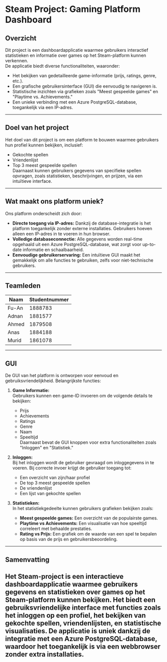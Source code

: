 # Steam Project: Gaming Platform Dashboard

## Overzicht
Dit project is een dashboardapplicatie waarmee gebruikers interactief statistieken en informatie over games op het Steam-platform kunnen verkennen.  
De applicatie biedt diverse functionaliteiten, waaronder:
- Het bekijken van gedetailleerde game-informatie (prijs, ratings, genre, etc.).
- Een grafische gebruikersinterface (GUI) die eenvoudig te navigeren is.
- Statistische inzichten via grafieken zoals "Meest gespeelde games" en "Playtime vs. Achievements."
- Een unieke verbinding met een Azure PostgreSQL-database, toegankelijk via een IP-adres.

---

## **Doel van het project**
Het doel van dit project is om een platform te bouwen waarmee gebruikers hun profiel kunnen bekijken, inclusief:
- Gekochte spellen
- Vriendenlijst
- Top 3 meest gespeelde spellen  
Daarnaast kunnen gebruikers gegevens van specifieke spellen opvragen, zoals statistieken, beschrijvingen, en prijzen, via een intuïtieve interface.

---

## **Wat maakt ons platform uniek?**
Ons platform onderscheidt zich door:
- **Directe toegang via IP-adres:** Dankzij de database-integratie is het platform toegankelijk zonder externe installaties. Gebruikers hoeven alleen een IP-adres in te voeren in hun browser.
- **Volledige databaseconnectie:** Alle gegevens worden real-time opgehaald uit een Azure PostgreSQL-database, wat zorgt voor up-to-date informatie en schaalbaarheid.
- **Eenvoudige gebruikerservaring:** Een intuïtieve GUI maakt het gemakkelijk om alle functies te gebruiken, zelfs voor niet-technische gebruikers.

---

## **Teamleden**
| Naam                   | Studentnummer |
|------------------------|---------------|
| Fu-An                  | 1888783       |
| Adnan                  | 1881577       | 
| Ahmed                  | 1879508       |
| Anas                   | 1884188       | 
| Murid                  | 1861078       |

---

## **GUI**
De GUI van het platform is ontworpen voor eenvoud en gebruiksvriendelijkheid. Belangrijkste functies:
1. **Game Informatie:**  
   Gebruikers kunnen een game-ID invoeren om de volgende details te bekijken:
   - Prijs
   - Achievements
   - Ratings
   - Genre
   - Naam
   - Speeltijd  
   Daarnaast bevat de GUI knoppen voor extra functionaliteiten zoals "Inloggen" en "Statistiek."

2. **Inloggen:**  
   Bij het inloggen wordt de gebruiker gevraagd om inloggegevens in te voeren. Bij correcte invoer krijgt de gebruiker toegang tot:
   - Een overzicht van zijn/haar profiel
   - De top 3 meest gespeelde spellen
   - De vriendenlijst
   - Een lijst van gekochte spellen

3. **Statistieken:**  
   In het statistiekgedeelte kunnen gebruikers grafieken bekijken zoals:
   - **Meest gespeelde games:** Een overzicht van de populairste games.
   - **Playtime vs Achievements:** Een visualisatie van hoe speeltijd correleert met behaalde prestaties.
   - **Rating vs Prijs:** Een grafiek om de waarde van een spel te bepalen op basis van de prijs en gebruikersbeoordeling.

---

## **Samenvatting**
Het Steam-project is een interactieve dashboardapplicatie waarmee gebruikers gegevens en statistieken over games op het Steam-platform kunnen bekijken. Het biedt een gebruiksvriendelijke interface met functies zoals het inloggen op een profiel, het bekijken van gekochte spellen, vriendenlijsten, en statistische visualisaties. De applicatie is uniek dankzij de integratie met een Azure PostgreSQL-database, waardoor het toegankelijk is via een webbrowser zonder extra installaties.
---
